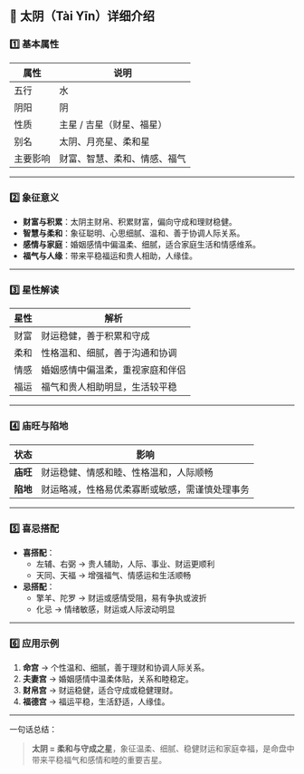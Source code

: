 ## 🌟 太阴（Tài Yīn）详细介绍

### 1️⃣ 基本属性

| 属性     | 说明                         |
| -------- | ---------------------------- |
| 五行     | 水                           |
| 阴阳     | 阴                           |
| 性质     | 主星 / 吉星（财星、福星）    |
| 别名     | 太阴、月亮星、柔和星         |
| 主要影响 | 财富、智慧、柔和、情感、福气 |

------

### 2️⃣ 象征意义

- **财富与积累**：太阴主财帛、积累财富，偏向守成和理财稳健。
- **智慧与柔和**：象征聪明、心思细腻、温和、善于协调人际关系。
- **感情与家庭**：婚姻感情中偏温柔、细腻，适合家庭生活和情感维系。
- **福气与人缘**：带来平稳福运和贵人相助，人缘佳。

------

### 3️⃣ 星性解读

| 星性 | 解析                             |
| ---- | -------------------------------- |
| 财富 | 财运稳健，善于积累和守成         |
| 柔和 | 性格温和、细腻，善于沟通和协调   |
| 情感 | 婚姻感情中偏温柔，重视家庭和伴侣 |
| 福运 | 福气和贵人相助明显，生活较平稳   |

------

### 4️⃣ 庙旺与陷地

| 状态     | 影响                                           |
| -------- | ---------------------------------------------- |
| **庙旺** | 财运稳健、情感和睦、性格温和，人际顺畅         |
| **陷地** | 财运略减，性格易优柔寡断或敏感，需谨慎处理事务 |

------

### 5️⃣ 喜忌搭配

- **喜搭配**：
  - 左辅、右弼 → 贵人辅助，人际、事业、财运更顺利
  - 天同、天福 → 增强福气、情感运和生活顺畅
- **忌搭配**：
  - 擎羊、陀罗 → 财运或感情受阻，易有争执或波折
  - 化忌 → 情绪敏感，财运或人际波动明显

------

### 6️⃣ 应用示例

1. **命宫** → 个性温和、细腻，善于理财和协调人际关系。
2. **夫妻宫** → 婚姻感情中温柔体贴，关系和睦稳定。
3. **财帛宫** → 财运稳健，适合守成或稳健理财。
4. **福德宫** → 福运平稳，生活舒适，人缘佳。

------

一句话总结：

> **太阴 = 柔和与守成之星**，象征温柔、细腻、稳健财运和家庭幸福，是命盘中带来平稳福气和感情和睦的重要吉星。